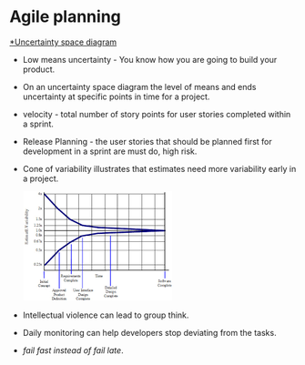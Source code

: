# Agile planning

<ins>*Uncertainty space diagram </ins>

* Low means uncertainty - You know how you are going to build your product.

* On an uncertainty space diagram the level of means and ends uncertainty at specific points in time for a project.

* velocity - total number of story points for user stories completed within a sprint.

* Release Planning - the user stories that should be planned first for development in a sprint are must do, high risk.

* Cone of variability illustrates that estimates need more variability early in a project.

  ![cone-of-variability](assets/cone-of-variability.png)

* Intellectual violence can lead to group think.

* Daily monitoring can help developers stop deviating from the tasks.

* *fail fast instead of fail late*.
